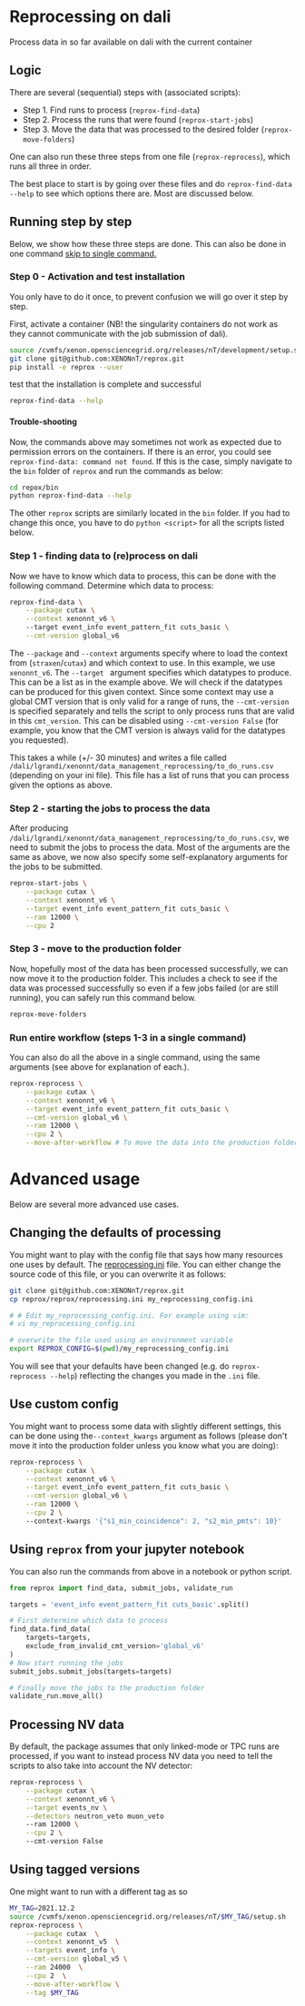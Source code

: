 # Reprocessing on dali

Process data in so far available on dali with the current container

## Logic

There are several (sequential) steps with (associated scripts):

- Step 1. Find runs to process (`reprox-find-data`)
- Step 2. Process the runs that were found (`reprox-start-jobs`)
- Step 3. Move the data that was processed to the desired folder (`reprox-move-folders`)

One can also run these three steps from one file (`reprox-reprocess`), which runs all three in
order.

The best place to start is by going over these files and do
`reprox-find-data --help` to see which options there are. Most are discussed below.

## Running step by step
Below, we show how these three steps are done. This can also be done in one 
command [skip to single command.](https://reprox.readthedocs.io/en/latest/reference/examples.html#run-entire-workflow-steps-1-3-in-a-single-command)

### Step 0 - Activation and test installation
You only have to do it once, to prevent confusion we will go over it step by step.

First, activate a container (NB! the singularity containers do not work 
as they cannot communicate with the job submission of dali).

```bash
source /cvmfs/xenon.opensciencegrid.org/releases/nT/development/setup.sh
git clone git@github.com:XENONnT/reprox.git
pip install -e reprox --user
```
test that the installation is complete and successful
```bash
reprox-find-data --help
```

#### Trouble-shooting
Now, the commands above may sometimes not work as expected due to permission errors on the 
containers. If there is an error, you could see ``reprox-find-data: command not found``.
If this is the case, simply navigate to the `bin` folder of `reprox` and 
run the commands as below:

```bash 
cd repox/bin
python reprox-find-data --help
```

The other `reprox` scripts are similarly located in the `bin` folder. If you had
to change this once, you have to do `python <script>` for all the scripts 
listed below.

### Step 1 - finding data to (re)process on dali
Now we have to know which data to process, this can be done with the following 
command. Determine which data to process:

```bash
reprox-find-data \
    --package cutax \
    --context xenonnt_v6 \ 
    --target event_info event_pattern_fit cuts_basic \
    --cmt-version global_v6
```
The `--package` and `--context` arguments specify where to load the context 
from (`straxen`/`cutax`) and which context to use. In this example, we use `xenonnt_v6`.
The `--target ` argument specifies which datatypes to produce. This can be a 
list as in the example above. We will check if the datatypes can be produced for this given context. 
Since some context may use a global CMT version that is only valid for a range of runs,
the `--cmt-version` is specified separately and tells the script to only process runs 
that are valid in this `cmt_version`. This can be disabled using `--cmt-version False` 
(for example, you know that the CMT version is always valid for the datatypes you requested).

This takes a while (+/- 30 minutes) and writes a file
called `/dali/lgrandi/xenonnt/data_management_reprocessing/to_do_runs.csv` (depending on your ini
file). This file has a list of runs that you can process given the options as above.


### Step 2 - starting the jobs to process the data
After producing `/dali/lgrandi/xenonnt/data_management_reprocessing/to_do_runs.csv`, we need to 
submit the jobs to process the data. Most of the arguments are the same as above,
we now also specify some self-explanatory arguments for the jobs to be submitted. 
```bash
reprox-start-jobs \
    --package cutax \
    --context xenonnt_v6 \
    --target event_info event_pattern_fit cuts_basic \
    --ram 12000 \
    --cpu 2
```

### Step 3 - move to the production folder
Now, hopefully most of the data has been processed successfully, we can now move it to the
production folder. This includes a check to see if the data was processed successfully so
even if a few jobs failed (or are still running), you can safely run this command below.

```bash
reprox-move-folders
```

### Run entire workflow (steps 1-3 in a single command) 
You can also do all the above in a single command, using the same arguments (see above for explanation of each.).

```bash
reprox-reprocess \
    --package cutax \
    --context xenonnt_v6 \
    --target event_info event_pattern_fit cuts_basic \
    --cmt-version global_v6 \
    --ram 12000 \
    --cpu 2 \
    --move-after-workflow # To move the data into the production folder
```

# Advanced usage

Below are several more advanced use cases.

## Changing the defaults of processing

You might want to play with the config file that says how many resources one uses by default.
The [reprocessing.ini](https://github.com/XENONnT/reprox/blob/master/reprox/reprocessing.ini)
file. You can either change the source code of this file, or you can overwrite it as follows:

```bash
git clone git@github.com:XENONnT/reprox.git
cp reprox/reprox/reprocessing.ini my_reprocessing_config.ini

# # Edit my_reprocessing_config.ini. For example using vim:
# vi my_reprocessing_config.ini 

# overwrite the file used using an environment variable
export REPROX_CONFIG=$(pwd)/my_reprocessing_config.ini
```

You will see that your defaults have been changed (e.g. do `reprox-reprocess --help`) reflecting the
changes you made in the `.ini` file.

## Use custom config

You might want to process some data with slightly different settings, this can be done using
the`--context_kwargs` argument as follows
(please don't move it into the production folder unless you know what you are doing):

```bash
reprox-reprocess \
    --package cutax \
    --context xenonnt_v6 \
    --target event_info event_pattern_fit cuts_basic \
    --cmt-version global_v6 \
    --ram 12000 \
    --cpu 2 \ 
    --context-kwargs '{"s1_min_coincidence": 2, "s2_min_pmts": 10}'
```

## Using `reprox` from your jupyter notebook

You can also run the commands from above in a notebook or python script.

```python
from reprox import find_data, submit_jobs, validate_run

targets = 'event_info event_pattern_fit cuts_basic'.split()

# First determine which data to process
find_data.find_data(
    targets=targets,
    exclude_from_invalid_cmt_version='global_v6'
)
# Now start running the jobs
submit_jobs.submit_jobs(targets=targets)

# Finally move the jobs to the production folder
validate_run.move_all()
```

## Processing NV data

By default, the package assumes that only linked-mode or TPC runs are processed, if you want to
instead process NV data you need to tell the scripts to also take into account the NV detector:

```bash
reprox-reprocess \
    --package cutax \
    --context xenonnt_v6 \
    --target events_nv \
    --detectors neutron_veto muon_veto
    --ram 12000 \
    --cpu 2 \ 
    --cmt-version False
```

## Using tagged versions

One might want to run with a different tag as so

```bash
MY_TAG=2021.12.2
source /cvmfs/xenon.opensciencegrid.org/releases/nT/$MY_TAG/setup.sh
reprox-reprocess \
    --package cutax  \
    --context xenonnt_v5  \
    --targets event_info \
    --cmt-version global_v5 \
    --ram 24000  \
    --cpu 2  \
    --move-after-workflow \
    --tag $MY_TAG
```


